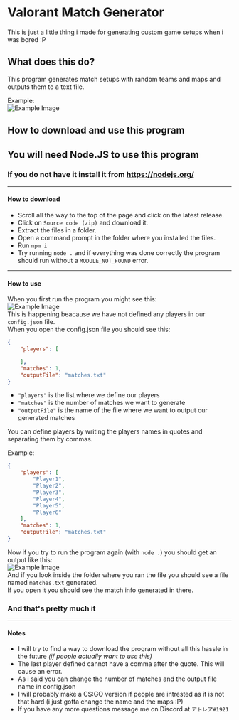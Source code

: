 # Valorant Match Generator
This is just a little thing i made for generating custom game setups when i was bored :P

## What does this do?
This program generates match setups with random teams and maps and outputs them to a text file.

Example:  
![Example Image](https://i.imgur.com/pnjj8S4.png)  

## How to download and use this program
## **You will need Node.JS to use this program**  
### **If you do not have it install it from https://nodejs.org/** 
---
#### How to download
- Scroll all the way to the top of the page and click on the latest release.
- Click on `Source code (zip)` and download it.
- Extract the files in a folder.
- Open a command prompt in the folder where you installed the files.
- Run `npm i`
- Try running `node .` and if everything was done correctly the program should run without a `MODULE_NOT_FOUND` error.
---
#### How to use
When you first run the program you might see this:  
![Example Image](https://i.imgur.com/LxQaR14.png)  
This is happening beacause we have not defined any players in our `config.json` file.  
When you open the config.json file you should see this:
```JSON
{
    "players": [

    ],
    "matches": 1,
    "outputFile": "matches.txt"
}
```
- `"players"` is the list where we define our players
- `"matches"` is the number of matches we want to generate
- `"outputFile"` is the name of the file where we want to output our generated matches

You can define players by writing the players names in quotes and separating them by commas.  

Example:
```JSON
{
    "players": [
        "Player1",
        "Player2",
        "Player3",
        "Player4",
        "Player5",
        "Player6"
    ],
    "matches": 1,
    "outputFile": "matches.txt"
}
```

Now if you try to run the program again (with `node .`) you should get an output like this:  
![Example Image](https://i.imgur.com/RVMDN88.png)  
And if you look inside the folder where you ran the file you should see a file named `matches.txt` generated.  
If you open it you should see the match info generated in there.

### And that's pretty much it
---
#### Notes
- I will try to find a way to download the program without all this hassle in the future *(if people actually want to use this)*  
- The last player defined cannot have a comma after the quote. This will cause an error.  
- As i said you can change the number of matches and the output file name in config.json  
- I will probably make a CS:GO version if people are intrested as it is not that hard (i just gotta change the name and the maps :P)  
- If you have any more questions message me on Discord at `アトレア#1921`
